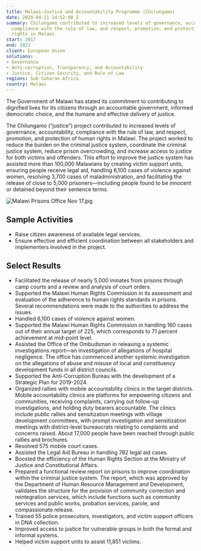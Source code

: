 ```yaml
---
title: Malawi—Justice and Accountability Programme (Chilungamo)
date: 2020-04-21 14:52:00 Z
summary: Chilungamo contributed to increased levels of governance, accountability,
  compliance with the rule of law, and respect, promotion, and protection of human
  rights in Malawi.
start: 2017
end: 2023
client: European Union
solutions:
- Governance
- Anti-corruption, Transparency, and Accountability
- Justice, Citizen Security, and Rule of Law
regions: Sub-Saharan Africa
country: Malawi
---
```


The Government of Malawi has stated its commitment to contributing to dignified lives for its citizens through an accountable government, informed democratic choice, and the humane and effective delivery of justice.

The Chilungamo (“justice”) project contributed to increased levels of governance, accountability, compliance with the rule of law, and respect, promotion, and protection of human rights in Malawi. The project worked to reduce the burden on the criminal justice system, coordinate the criminal justice system, reduce prison overcrowding, and increase access to justice for both victims and offenders. This effort to improve the justice system has assisted more than 100,000 Malawians by creating victim support units, ensuring people receive legal aid, handling 6,100 cases of violence against women, resolving 3,700 cases of maladministration, and facilitating the release of close to 5,000 prisoners—including people found to be innocent or detained beyond their sentence terms. 

![Malawi Prisons Office Nov 17.jpg](/uploads/Malawi%20Prisons%20Office%20Nov%2017.jpg)
 
## Sample Activities

* Raise citizen awareness of available legal services.
* Ensure effective and efficient coordination between all stakeholders and implementers involved in the project.	

## Select Results

* Facilitated the release of nearly 5,000 inmates from prisons through camp courts and a review and analysis of court orders.
* Supported the Malawi Human Rights Commission in its assessment and evaluation of the adherence to human rights standards in prisons. Several recommendations were made to the authorities to address the issues.
* Handled 6,100 cases of violence against women.
* Supported the Malawi Human Rights Commission in handling 160 cases out of their annual target of 225, which corresponds to 71 percent achievement at mid-point level.
* Assisted the Office of the Ombudsman in releasing a systemic investigations report—an investigation of allegations of hospital negligence. The office has commenced another systemic investigation on the allegations of abuse and misuse of local and constituency development funds in all district councils.
* Supported the Anti-Corruption Bureau with the development of a Strategic Plan for 2019-2024.
* Organized rallies with mobile accountability clinics in the target districts. Mobile accountability clinics are platforms for empowering citizens and communities, receiving complaints, carrying out follow-up investigations, and holding duty bearers accountable. The clinics include public rallies and sensitization meetings with village development committees, with prompt investigation and sensitization meetings with district-level bureaucrats relating to complaints and concerns raised. About 17,000 people have been reached through public rallies and brochures.
* Resolved 575 mobile court cases.
* Assisted the Legal Aid Bureau in handling 782 legal aid cases.
* Boosted the efficiency of the Human Rights Section at the Ministry of Justice and Constitutional Affairs.
* Prepared a functional review report on prisons to improve coordination within the criminal justice system. The report, which was approved by the Department of Human Resource Management and Development, validates the structure for the provision of community correction and reintegration services, which include functions such as community services and public works, probation services, parole, and compassionate release.
* Trained 55 police prosecutors, investigators, and victim support officers in DNA collection.
* Improved access to justice for vulnerable groups in both the formal and informal systems.
* Helped victim support units to assist 11,851 victims.
